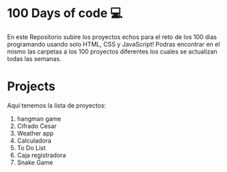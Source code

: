 # 100 Days of code 💻
En este Repositorio subire los proyectos echos para el reto de los 100 dias programando usando solo HTML, CSS y JavaScript!
Podras encontrar en el mismo las carpetas a los 100 proyectos diferentes los cuales se actualizan todas las semanas. 
# Projects
Aquí tenemos la lista de proyectos:
01. hangman game 
02. Cifrado Cesar 
03. Weather app
04. Calculadora
05. To Do List
06. Caja registradora
07. Snake Game

